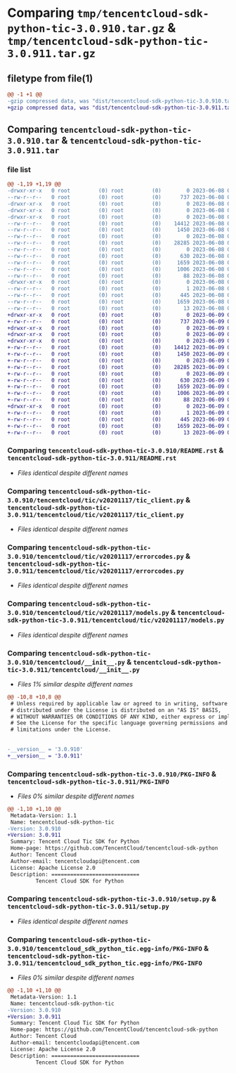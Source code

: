 # Comparing `tmp/tencentcloud-sdk-python-tic-3.0.910.tar.gz` & `tmp/tencentcloud-sdk-python-tic-3.0.911.tar.gz`

## filetype from file(1)

```diff
@@ -1 +1 @@
-gzip compressed data, was "dist/tencentcloud-sdk-python-tic-3.0.910.tar", last modified: Thu Jun  8 09:22:31 2023, max compression
+gzip compressed data, was "dist/tencentcloud-sdk-python-tic-3.0.911.tar", last modified: Fri Jun  9 02:29:10 2023, max compression
```

## Comparing `tencentcloud-sdk-python-tic-3.0.910.tar` & `tencentcloud-sdk-python-tic-3.0.911.tar`

### file list

```diff
@@ -1,19 +1,19 @@
-drwxr-xr-x   0 root         (0) root         (0)        0 2023-06-08 09:22:31.000000 tencentcloud-sdk-python-tic-3.0.910/
--rw-r--r--   0 root         (0) root         (0)      737 2023-06-08 09:22:31.000000 tencentcloud-sdk-python-tic-3.0.910/README.rst
-drwxr-xr-x   0 root         (0) root         (0)        0 2023-06-08 09:22:31.000000 tencentcloud-sdk-python-tic-3.0.910/tencentcloud/
-drwxr-xr-x   0 root         (0) root         (0)        0 2023-06-08 09:22:31.000000 tencentcloud-sdk-python-tic-3.0.910/tencentcloud/tic/
-drwxr-xr-x   0 root         (0) root         (0)        0 2023-06-08 09:22:31.000000 tencentcloud-sdk-python-tic-3.0.910/tencentcloud/tic/v20201117/
--rw-r--r--   0 root         (0) root         (0)    14412 2023-06-08 09:22:31.000000 tencentcloud-sdk-python-tic-3.0.910/tencentcloud/tic/v20201117/tic_client.py
--rw-r--r--   0 root         (0) root         (0)     1450 2023-06-08 09:22:31.000000 tencentcloud-sdk-python-tic-3.0.910/tencentcloud/tic/v20201117/errorcodes.py
--rw-r--r--   0 root         (0) root         (0)        0 2023-06-08 09:22:31.000000 tencentcloud-sdk-python-tic-3.0.910/tencentcloud/tic/v20201117/__init__.py
--rw-r--r--   0 root         (0) root         (0)    28285 2023-06-08 09:22:31.000000 tencentcloud-sdk-python-tic-3.0.910/tencentcloud/tic/v20201117/models.py
--rw-r--r--   0 root         (0) root         (0)        0 2023-06-08 09:22:31.000000 tencentcloud-sdk-python-tic-3.0.910/tencentcloud/tic/__init__.py
--rw-r--r--   0 root         (0) root         (0)      630 2023-06-08 09:22:31.000000 tencentcloud-sdk-python-tic-3.0.910/tencentcloud/__init__.py
--rw-r--r--   0 root         (0) root         (0)     1659 2023-06-08 09:22:31.000000 tencentcloud-sdk-python-tic-3.0.910/PKG-INFO
--rw-r--r--   0 root         (0) root         (0)     1006 2023-06-08 09:22:31.000000 tencentcloud-sdk-python-tic-3.0.910/setup.py
--rw-r--r--   0 root         (0) root         (0)       88 2023-06-08 09:22:31.000000 tencentcloud-sdk-python-tic-3.0.910/setup.cfg
-drwxr-xr-x   0 root         (0) root         (0)        0 2023-06-08 09:22:31.000000 tencentcloud-sdk-python-tic-3.0.910/tencentcloud_sdk_python_tic.egg-info/
--rw-r--r--   0 root         (0) root         (0)        1 2023-06-08 09:22:31.000000 tencentcloud-sdk-python-tic-3.0.910/tencentcloud_sdk_python_tic.egg-info/dependency_links.txt
--rw-r--r--   0 root         (0) root         (0)      445 2023-06-08 09:22:31.000000 tencentcloud-sdk-python-tic-3.0.910/tencentcloud_sdk_python_tic.egg-info/SOURCES.txt
--rw-r--r--   0 root         (0) root         (0)     1659 2023-06-08 09:22:31.000000 tencentcloud-sdk-python-tic-3.0.910/tencentcloud_sdk_python_tic.egg-info/PKG-INFO
--rw-r--r--   0 root         (0) root         (0)       13 2023-06-08 09:22:31.000000 tencentcloud-sdk-python-tic-3.0.910/tencentcloud_sdk_python_tic.egg-info/top_level.txt
+drwxr-xr-x   0 root         (0) root         (0)        0 2023-06-09 02:29:10.000000 tencentcloud-sdk-python-tic-3.0.911/
+-rw-r--r--   0 root         (0) root         (0)      737 2023-06-09 02:29:10.000000 tencentcloud-sdk-python-tic-3.0.911/README.rst
+drwxr-xr-x   0 root         (0) root         (0)        0 2023-06-09 02:29:10.000000 tencentcloud-sdk-python-tic-3.0.911/tencentcloud/
+drwxr-xr-x   0 root         (0) root         (0)        0 2023-06-09 02:29:10.000000 tencentcloud-sdk-python-tic-3.0.911/tencentcloud/tic/
+drwxr-xr-x   0 root         (0) root         (0)        0 2023-06-09 02:29:10.000000 tencentcloud-sdk-python-tic-3.0.911/tencentcloud/tic/v20201117/
+-rw-r--r--   0 root         (0) root         (0)    14412 2023-06-09 02:29:10.000000 tencentcloud-sdk-python-tic-3.0.911/tencentcloud/tic/v20201117/tic_client.py
+-rw-r--r--   0 root         (0) root         (0)     1450 2023-06-09 02:29:10.000000 tencentcloud-sdk-python-tic-3.0.911/tencentcloud/tic/v20201117/errorcodes.py
+-rw-r--r--   0 root         (0) root         (0)        0 2023-06-09 02:29:10.000000 tencentcloud-sdk-python-tic-3.0.911/tencentcloud/tic/v20201117/__init__.py
+-rw-r--r--   0 root         (0) root         (0)    28285 2023-06-09 02:29:10.000000 tencentcloud-sdk-python-tic-3.0.911/tencentcloud/tic/v20201117/models.py
+-rw-r--r--   0 root         (0) root         (0)        0 2023-06-09 02:29:10.000000 tencentcloud-sdk-python-tic-3.0.911/tencentcloud/tic/__init__.py
+-rw-r--r--   0 root         (0) root         (0)      630 2023-06-09 02:29:10.000000 tencentcloud-sdk-python-tic-3.0.911/tencentcloud/__init__.py
+-rw-r--r--   0 root         (0) root         (0)     1659 2023-06-09 02:29:10.000000 tencentcloud-sdk-python-tic-3.0.911/PKG-INFO
+-rw-r--r--   0 root         (0) root         (0)     1006 2023-06-09 02:29:10.000000 tencentcloud-sdk-python-tic-3.0.911/setup.py
+-rw-r--r--   0 root         (0) root         (0)       88 2023-06-09 02:29:10.000000 tencentcloud-sdk-python-tic-3.0.911/setup.cfg
+drwxr-xr-x   0 root         (0) root         (0)        0 2023-06-09 02:29:10.000000 tencentcloud-sdk-python-tic-3.0.911/tencentcloud_sdk_python_tic.egg-info/
+-rw-r--r--   0 root         (0) root         (0)        1 2023-06-09 02:29:10.000000 tencentcloud-sdk-python-tic-3.0.911/tencentcloud_sdk_python_tic.egg-info/dependency_links.txt
+-rw-r--r--   0 root         (0) root         (0)      445 2023-06-09 02:29:10.000000 tencentcloud-sdk-python-tic-3.0.911/tencentcloud_sdk_python_tic.egg-info/SOURCES.txt
+-rw-r--r--   0 root         (0) root         (0)     1659 2023-06-09 02:29:10.000000 tencentcloud-sdk-python-tic-3.0.911/tencentcloud_sdk_python_tic.egg-info/PKG-INFO
+-rw-r--r--   0 root         (0) root         (0)       13 2023-06-09 02:29:10.000000 tencentcloud-sdk-python-tic-3.0.911/tencentcloud_sdk_python_tic.egg-info/top_level.txt
```

### Comparing `tencentcloud-sdk-python-tic-3.0.910/README.rst` & `tencentcloud-sdk-python-tic-3.0.911/README.rst`

 * *Files identical despite different names*

### Comparing `tencentcloud-sdk-python-tic-3.0.910/tencentcloud/tic/v20201117/tic_client.py` & `tencentcloud-sdk-python-tic-3.0.911/tencentcloud/tic/v20201117/tic_client.py`

 * *Files identical despite different names*

### Comparing `tencentcloud-sdk-python-tic-3.0.910/tencentcloud/tic/v20201117/errorcodes.py` & `tencentcloud-sdk-python-tic-3.0.911/tencentcloud/tic/v20201117/errorcodes.py`

 * *Files identical despite different names*

### Comparing `tencentcloud-sdk-python-tic-3.0.910/tencentcloud/tic/v20201117/models.py` & `tencentcloud-sdk-python-tic-3.0.911/tencentcloud/tic/v20201117/models.py`

 * *Files identical despite different names*

### Comparing `tencentcloud-sdk-python-tic-3.0.910/tencentcloud/__init__.py` & `tencentcloud-sdk-python-tic-3.0.911/tencentcloud/__init__.py`

 * *Files 1% similar despite different names*

```diff
@@ -10,8 +10,8 @@
 # Unless required by applicable law or agreed to in writing, software
 # distributed under the License is distributed on an "AS IS" BASIS,
 # WITHOUT WARRANTIES OR CONDITIONS OF ANY KIND, either express or implied.
 # See the License for the specific language governing permissions and
 # limitations under the License.
 
 
-__version__ = '3.0.910'
+__version__ = '3.0.911'
```

### Comparing `tencentcloud-sdk-python-tic-3.0.910/PKG-INFO` & `tencentcloud-sdk-python-tic-3.0.911/PKG-INFO`

 * *Files 0% similar despite different names*

```diff
@@ -1,10 +1,10 @@
 Metadata-Version: 1.1
 Name: tencentcloud-sdk-python-tic
-Version: 3.0.910
+Version: 3.0.911
 Summary: Tencent Cloud Tic SDK for Python
 Home-page: https://github.com/TencentCloud/tencentcloud-sdk-python
 Author: Tencent Cloud
 Author-email: tencentcloudapi@tencent.com
 License: Apache License 2.0
 Description: ============================
         Tencent Cloud SDK for Python
```

### Comparing `tencentcloud-sdk-python-tic-3.0.910/setup.py` & `tencentcloud-sdk-python-tic-3.0.911/setup.py`

 * *Files identical despite different names*

### Comparing `tencentcloud-sdk-python-tic-3.0.910/tencentcloud_sdk_python_tic.egg-info/PKG-INFO` & `tencentcloud-sdk-python-tic-3.0.911/tencentcloud_sdk_python_tic.egg-info/PKG-INFO`

 * *Files 0% similar despite different names*

```diff
@@ -1,10 +1,10 @@
 Metadata-Version: 1.1
 Name: tencentcloud-sdk-python-tic
-Version: 3.0.910
+Version: 3.0.911
 Summary: Tencent Cloud Tic SDK for Python
 Home-page: https://github.com/TencentCloud/tencentcloud-sdk-python
 Author: Tencent Cloud
 Author-email: tencentcloudapi@tencent.com
 License: Apache License 2.0
 Description: ============================
         Tencent Cloud SDK for Python
```

